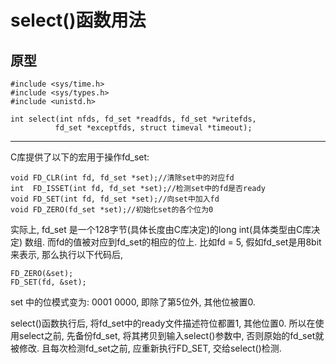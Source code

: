 # select()函数用法
## 原型

    #include <sys/time.h>
    #include <sys/types.h>
    #include <unistd.h>
    
    int select(int nfds, fd_set *readfds, fd_set *writefds,
              fd_set *exceptfds, struct timeval *timeout);
***
C库提供了以下的宏用于操作fd_set:

    void FD_CLR(int fd, fd_set *set);//清除set中的对应fd
    int  FD_ISSET(int fd, fd_set *set);//检测set中的fd是否ready
    void FD_SET(int fd, fd_set *set);//向set中加入fd
    void FD_ZERO(fd_set *set);//初始化set的各个位为0

实际上, fd_set 是一个128字节(具体长度由C库决定)的long int(具体类型由C库决定)
数组. 而fd的值被对应到fd_set的相应的位上.
比如fd = 5, 假如fd_set是用8bit来表示, 那么执行以下代码后,

    FD_ZERO(&set);
    FD_SET(fd, &set);
set 中的位模式变为:  0001 0000, 即除了第5位外, 其他位被置0.

select()函数执行后, 将fd_set中的ready文件描述符位都置1, 其他位置0.
所以在使用select之前, 先备份fd_set, 将其拷贝到输入select()参数中, 否则原始的fd_set就被修改. 且每次检测fd_set之前, 应重新执行FD_SET, 交给select()检测.